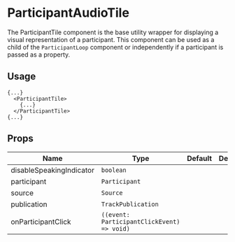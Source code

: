 <!--
!!!! Autogenerated File !!!!
This file was created by @livekit/components-docs-gen and should not be changed manually.
The contents of this file can be replaced at any time which would lead to the loss of all manual changes.
-->

# ParticipantAudioTile

The ParticipantTile component is the base utility wrapper for displaying a visual representation of a participant. This component can be used as a child of the `ParticipantLoop` component or independently if a participant is passed as a property.

## Usage

```tsx
{...}
  <ParticipantTile>
    {...}
  </ParticipantTile>
{...}
```

<!--USAGE_INSERT_MARKER-->


## Props

| Name | Type | Default | Description |
| --- | --- | --- | --- |
| disableSpeakingIndicator | `boolean` |  |  |
| participant | `Participant` |  |  |
| source | `Source` |  |  |
| publication | `TrackPublication` |  |  |
| onParticipantClick | `((event: ParticipantClickEvent) => void)` |  |  |


